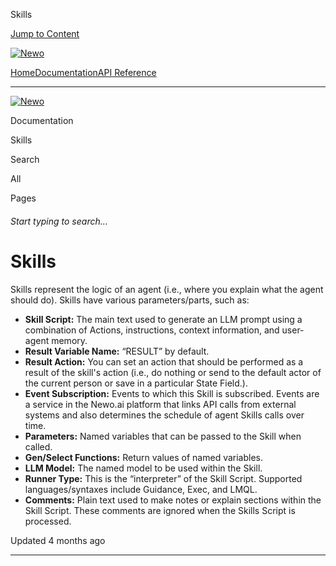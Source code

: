 Skills

[Jump to Content](#content)

[![Newo](https://files.readme.io/895bdeef8322f081f6d0f4507a17e414930dfddfddf1de452f458dc00698ca84-small-svgviewer-png-output_9.png)](/)

[Home](/)[Documentation](/docs)[API Reference](/reference)

* * *

[![Newo](https://files.readme.io/895bdeef8322f081f6d0f4507a17e414930dfddfddf1de452f458dc00698ca84-small-svgviewer-png-output_9.png)](/)

Documentation

Skills

Search

All

Pages

###### Start typing to search…

# Skills

Skills represent the logic of an agent (i.e., where you explain what the agent should do). Skills have various parameters/parts, such as:

*   **Skill Script:** The main text used to generate an LLM prompt using a combination of Actions, instructions, context information, and user-agent memory.
*   **Result Variable Name:** “RESULT” by default.
*   **Result Action:** You can set an action that should be performed as a result of the skill's action (i.e., do nothing or send to the default actor of the current person or save in a particular State Field.).
*   **Event Subscription:** Events to which this Skill is subscribed. Events are a service in the Newo.ai platform that links API calls from external systems and also determines the schedule of agent Skills calls over time.
*   **Parameters:** Named variables that can be passed to the Skill when called.
*   **Gen/Select Functions:** Return values of named variables.
*   **LLM Model:** The named model to be used within the Skill.
*   **Runner Type:** This is the “interpreter” of the Skill Script. Supported languages/syntaxes include Guidance, Exec, and LMQL.
*   **Comments:** Plain text used to make notes or explain sections within the Skill Script. These comments are ignored when the Skills Script is processed.

Updated 4 months ago

* * *

